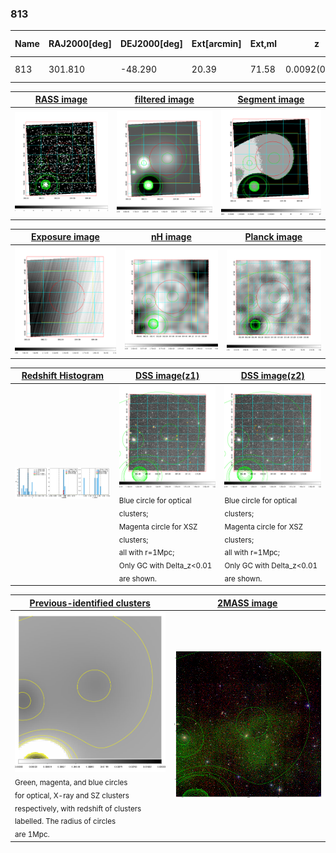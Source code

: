 <div STYLE="page-break-after: always;"></div>

### 813

|Name|RAJ2000[deg]|DEJ2000[deg] |Ext[arcmin]| Ext,ml | z | z_src| C|GC(XSZ,Delta_z<0.01)| GC(OPT,Delta_z<0.01)|GC| R_sig[arcmin] | R500[arcmin] | R500[Mpc]| CRsig[c/s] | CR500[c/s] |L500[1E44 erg/s]|F500[1E-12 erg/s/cm^2]| M500[1E14 Msun]|Tx[keV]|Cnt_sig|Beta|Rc[arcmin]|Comment|Alias|
|---|---|---|---|---|---|------|---|--------|---------|----------|---|---|---|---|---|---|---|---|---|---|---|---|---|---|
|813| 301.810| -48.290| 20.39| 71.58| 0.0092(0.005)| z1, z_opt| S| -| N| N| 27.662| 35.650| 0.404| 0.422(0.109)| 0.444(0.115)| 0.011(0.002)| 5.798(1.083)| 0.19(0.02)| 0.77(0.05)| 192.0| 0.559(-0.045+0.112)| 10.511(-1.780+3.132)| -| t584|

|[RASS image](../image/813/813_img.pdf)|[filtered image](../image/813/813_fil.pdf)|[Segment image](../image/813/813_seg.pdf)|
|-------------------|--------------------|-------------------|
| <img src="../image/813/813_img.png" width="300">  | <img src="../image/813/813_fil.png" width="300">   | <img src="../image/813/813_seg.png" width="300">  |

|[Exposure image](../image/813/813_mex.pdf)| [nH image](../image/813/813_nh.pdf)| [Planck image](../image/813/813_p.pdf)|
|-------------------|--------------------|-------------------|
|<img src="../image/813/813_mex.png" width="300">   | <img src="../image/813/813_nh.png" width="300">    | <img src="../image/813/813_p.png" width="300"> |

|[Redshift Histogram](../image/813/813_zg.pdf) | [DSS image(z1)](../image/813/813_dss_z1.pdf)      |  [DSS image(z2)](../image/813/813_dss_z2.pdf)    |
|-------------------|--------------------|-------------------|
|<img src="../image/813/813_zg.png" width="300"> |<img src="../image/813/813_dss_z1.png" width="300"> <sub><br>Blue circle for optical clusters; <br>Magenta circle for XSZ clusters; <br>all with r=1Mpc; <br>Only GC with Delta_z<0.01 are shown. </sub>| <img src="../image/813/813_dss_z2.png" width="300"><sub><br>Blue circle for optical clusters; <br>Magenta circle for XSZ clusters; <br>all with r=1Mpc; <br>Only GC with Delta_z<0.01 are shown. </sub> |

|[Previous-identified clusters](../image/813/813_gc.pdf) | [2MASS image](../image/813/813_2mass.pdf)      |
|-------------------|-------------------|
|<img src=../image/813/813_gc.png width="300"> <br><sub>Green, magenta, and blue circles <br>for optical, X-ray and SZ clusters <br>respectively, with redshift of clusters <br>labelled. The radius of circles <br>are 1Mpc.</sub>|<img src="../image/813/813_2mass.png" width="300">  |




